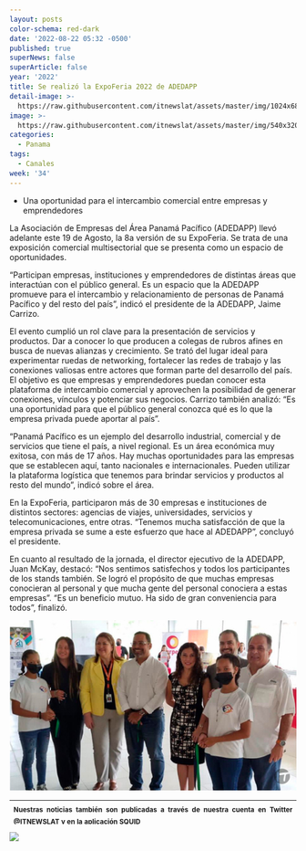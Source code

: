 ```yaml
---
layout: posts
color-schema: red-dark
date: '2022-08-22 05:32 -0500'
published: true
superNews: false
superArticle: false
year: '2022'
title: Se realizó la ExpoFeria 2022 de ADEDAPP
detail-image: >-
  https://raw.githubusercontent.com/itnewslat/assets/master/img/1024x680/ExpoFeria-2022-g.jpg
image: >-
  https://raw.githubusercontent.com/itnewslat/assets/master/img/540x320/ExpoFeria-2022-p.jpg
categories:
  - Panama
tags:
  - Canales
week: '34'
---
```

- Una oportunidad para el intercambio comercial entre empresas y emprendedores

La Asociación de Empresas del Área Panamá Pacífico (ADEDAPP) llevó adelante este 19 de Agosto, la 8a versión de su ExpoFeria. Se trata de una exposición comercial multisectorial que se presenta como un espacio de oportunidades.

“Participan empresas, instituciones y emprendedores de distintas áreas que interactúan con el público general. Es un espacio que la ADEDAPP promueve para el intercambio y relacionamiento de personas de Panamá Pacífico y del resto del país”, indicó el presidente de la ADEDAPP, Jaime Carrizo.

El evento cumplió un rol clave para la presentación de servicios y productos. Dar a conocer lo que producen a colegas de rubros afines en busca de nuevas alianzas y crecimiento. Se trató del lugar ideal para experimentar ruedas de networking, fortalecer las redes de trabajo y las conexiones valiosas entre actores que forman parte del desarrollo del país. 
El objetivo es que empresas y emprendedores puedan conocer esta plataforma de intercambio comercial y aprovechen la posibilidad de generar conexiones, vínculos y potenciar sus negocios.  Carrizo también analizó: “Es una oportunidad para que el público general conozca qué es lo que la empresa privada puede aportar al país”.

“Panamá Pacífico es un ejemplo del desarrollo industrial, comercial y de servicios que tiene el país, a nivel regional. Es un área económica muy exitosa, con más de 17 años. Hay muchas oportunidades para las empresas que se establecen aquí, tanto nacionales e internacionales. Pueden utilizar la plataforma logística que tenemos para brindar servicios y productos al resto del mundo”, indicó sobre el área.

En la ExpoFeria, participaron más de 30 empresas e instituciones de distintos sectores: agencias de viajes, universidades, servicios y telecomunicaciones, entre otras. “Tenemos mucha satisfacción de que la empresa privada se sume a este esfuerzo que hace al ADEDAPP”, concluyó el presidente.

En cuanto al resultado de la jornada, el director ejecutivo de la ADEDAPP, Juan McKay, destacó: “Nos sentimos satisfechos y todos los participantes de los stands también. Se logró el propósito de que muchas empresas conocieran al personal y que mucha gente del personal conociera a estas empresas”. “Es un beneficio mutuo. Ha sido de gran conveniencia para todos”, finalizó.

![](https://raw.githubusercontent.com/itnewslat/assets/master/img/540x320/ExpoFeria-2022-p.jpg)

<table style="height: 42px;" width="569">
<tbody>
<tr>
<td style="text-align: justify;"><sub><strong>Nuestras noticias también son publicadas a través de nuestra cuenta en Twitter <a href="https://twitter.com/itnewslat?lang=es">@ITNEWSLAT</a> y en la aplicación <a href="https://squidapp.co/en/">SQUID</a></strong></sub></td>
</tr>
</tbody>
</table>

<img src="https://tracker.metricool.com/c3po.jpg?hash=56f88a41e39ab42c063cc51676587a04"/>
